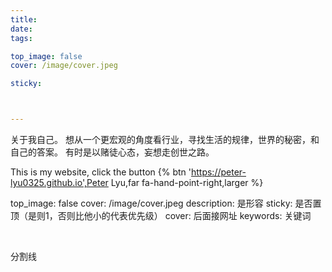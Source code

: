 ```yaml
---
title: 
date: 
tags: 

top_image: false
cover: /image/cover.jpeg

sticky: 



---
```

关于我自己。
想从一个更宏观的角度看行业，寻找生活的规律，世界的秘密，和自己的答案。
有时是以赌徒心态，妄想走创世之路。

This is my website, click the button {% btn 'https://peter-lyu0325.github.io',Peter Lyu,far fa-hand-point-right,larger %}



top_image: false
cover: /image/cover.jpeg
description: 是形容
sticky: 是否置顶（是则1，否则比他小的代表优先级）
cover: 后面接网址
keywords: 关键词



<br />

分割线